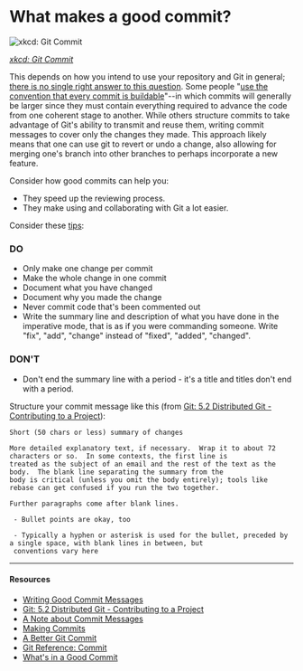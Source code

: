 # What makes a good commit?

![xkcd: Git Commit](http://imgs.xkcd.com/comics/git_commit.png)

_[xkcd: Git Commit](http://xkcd.com/1296/)_


This depends on how you intend to use your repository and Git in general; [there is no single right answer to this question](http://chimera.labs.oreilly.com/books/1230000000561/ch03.html#_what_makes_a_good_commit).  Some people "[use the convention that every commit is buildable](http://chimera.labs.oreilly.com/books/1230000000561/ch03.html#_what_makes_a_good_commit)"--in which commits will generally be larger since they must contain everything required to advance the code from one coherent stage to another.  While others structure commits to take advantage of Git's ability to transmit and reuse them, writing commit messages to cover only the changes they made.   This approach likely means that one can use git to revert or undo a change, also allowing for merging one's branch into other branches to perhaps incorporate a new feature.

Consider how good commits can help you:

- They speed up the reviewing process.
- They make using and collaborating with Git a lot easier.

Consider these [tips](http://dev.solita.fi/2013/07/04/whats-in-a-good-commit.html):

### DO

- Only make one change per commit
- Make the whole change in one commit
- Document what you have changed
- Document why you made the change
- Never commit code that's been commented out
- Write the summary line and description of what you have done in the imperative mode, that is as if you were commanding someone. Write "fix", "add", "change" instead of "fixed", "added", "changed".

### DON'T
- Don't end the summary line with a period - it's a title and titles don't end with a period.

Structure your commit message like this (from [Git: 5.2 Distributed Git - Contributing to a Project](http://git-scm.com/book/ch5-2.html)):

```
Short (50 chars or less) summary of changes

More detailed explanatory text, if necessary.  Wrap it to about 72 characters or so.  In some contexts, the first line is
treated as the subject of an email and the rest of the text as the body.  The blank line separating the summary from the 
body is critical (unless you omit the body entirely); tools like rebase can get confused if you run the two together.

Further paragraphs come after blank lines.

 - Bullet points are okay, too

 - Typically a hyphen or asterisk is used for the bullet, preceded by a single space, with blank lines in between, but 
 conventions vary here
```




- - - 



#### Resources

- [Writing Good Commit Messages](https://github.com/erlang/otp/wiki/Writing-good-commit-messages)
- [Git: 5.2 Distributed Git - Contributing to a Project](http://git-scm.com/book/ch5-2.html)
- [A Note about Commit Messages](http://tbaggery.com/2008/04/19/a-note-about-git-commit-messages.html)
- [Making Commits](http://chimera.labs.oreilly.com/books/1230000000561/ch03.html#commit-messages)
- [A Better Git Commit](http://web-design-weekly.com/2013/09/01/a-better-git-commit/)
- [Git Reference: Commit](http://gitref.org/basic/#commit)
- [What's in a Good Commit](http://dev.solita.fi/2013/07/04/whats-in-a-good-commit.html)
